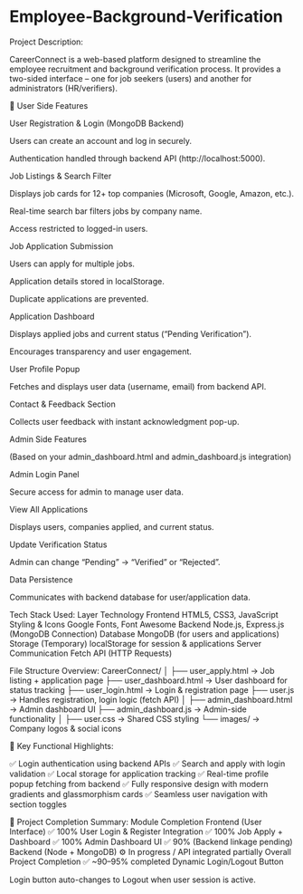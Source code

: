 # Employee-Background-Verification

Project Description:

CareerConnect is a web-based platform designed to streamline the employee recruitment and background verification process.
It provides a two-sided interface – one for job seekers (users) and another for administrators (HR/verifiers).

🔹 User Side Features

User Registration & Login (MongoDB Backend)

Users can create an account and log in securely.

Authentication handled through backend API (http://localhost:5000).

Job Listings & Search Filter

Displays job cards for 12+ top companies (Microsoft, Google, Amazon, etc.).

Real-time search bar filters jobs by company name.

Access restricted to logged-in users.

Job Application Submission

Users can apply for multiple jobs.

Application details stored in localStorage.

Duplicate applications are prevented.

Application Dashboard

Displays applied jobs and current status (“Pending Verification”).

Encourages transparency and user engagement.

User Profile Popup

Fetches and displays user data (username, email) from backend API.

Contact & Feedback Section

Collects user feedback with instant acknowledgment pop-up.

Admin Side Features

(Based on your admin_dashboard.html and admin_dashboard.js integration)

Admin Login Panel

Secure access for admin to manage user data.

View All Applications

Displays users, companies applied, and current status.

Update Verification Status

Admin can change “Pending” → “Verified” or “Rejected”.

Data Persistence

Communicates with backend database for user/application data.

Tech Stack Used:
Layer	Technology
Frontend	HTML5, CSS3, JavaScript
Styling & Icons	Google Fonts, Font Awesome
Backend	Node.js, Express.js (MongoDB Connection)
Database	MongoDB (for users and applications)
Storage (Temporary)	localStorage for session & applications
Server Communication	Fetch API (HTTP Requests) 

File Structure Overview:
CareerConnect/
│
├── user_apply.html         → Job listing + application page
├── user_dashboard.html      → User dashboard for status tracking
├── user_login.html          → Login & registration page
├── user.js                  → Handles registration, login logic (fetch API)
│
├── admin_dashboard.html     → Admin dashboard UI
├── admin_dashboard.js       → Admin-side functionality
│
├── user.css                 → Shared CSS styling
└── images/                  → Company logos & social icons

🌈 Key Functional Highlights:

✅ Login authentication using backend APIs
✅ Search and apply with login validation
✅ Local storage for application tracking
✅ Real-time profile popup fetching from backend
✅ Fully responsive design with modern gradients and glassmorphism cards
✅ Seamless user navigation with section toggles

🏁 Project Completion Summary:
Module	Completion
Frontend (User Interface)	✅ 100%
User Login & Register Integration	✅ 100%
Job Apply + Dashboard	✅ 100%
Admin Dashboard UI	✅ 90% (Backend linkage pending)
Backend (Node + MongoDB)	⚙️ In progress / API integrated partially
Overall Project Completion	✅ ~90–95% completed
Dynamic Login/Logout Button

Login button auto-changes to Logout when user session is active.
